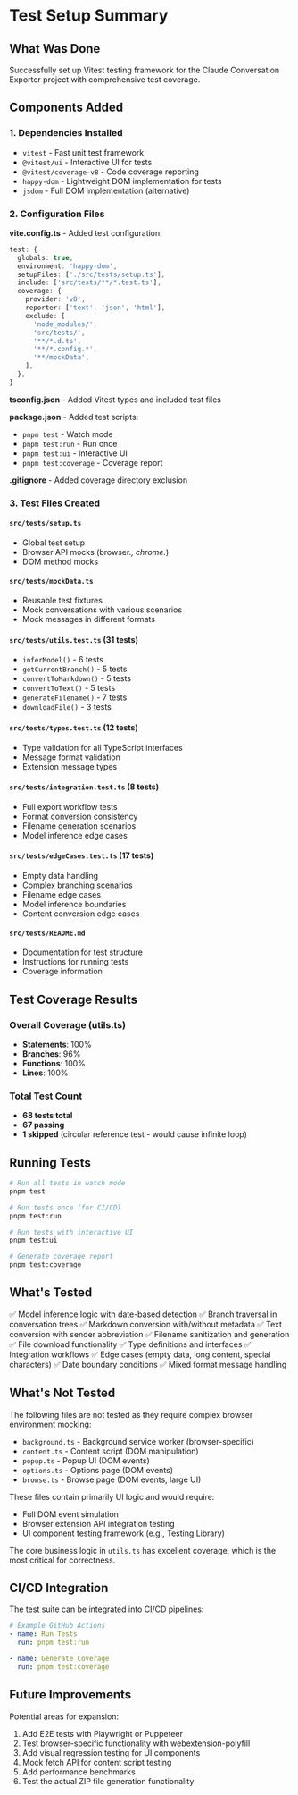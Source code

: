 # Test Setup Summary

## What Was Done

Successfully set up Vitest testing framework for the Claude Conversation Exporter project with comprehensive test coverage.

## Components Added

### 1. Dependencies Installed
- `vitest` - Fast unit test framework
- `@vitest/ui` - Interactive UI for tests
- `@vitest/coverage-v8` - Code coverage reporting
- `happy-dom` - Lightweight DOM implementation for tests
- `jsdom` - Full DOM implementation (alternative)

### 2. Configuration Files

**vite.config.ts** - Added test configuration:
```typescript
test: {
  globals: true,
  environment: 'happy-dom',
  setupFiles: ['./src/tests/setup.ts'],
  include: ['src/tests/**/*.test.ts'],
  coverage: {
    provider: 'v8',
    reporter: ['text', 'json', 'html'],
    exclude: [
      'node_modules/',
      'src/tests/',
      '**/*.d.ts',
      '**/*.config.*',
      '**/mockData',
    ],
  },
}
```

**tsconfig.json** - Added Vitest types and included test files

**package.json** - Added test scripts:
- `pnpm test` - Watch mode
- `pnpm test:run` - Run once
- `pnpm test:ui` - Interactive UI
- `pnpm test:coverage` - Coverage report

**.gitignore** - Added coverage directory exclusion

### 3. Test Files Created

#### `src/tests/setup.ts`
- Global test setup
- Browser API mocks (browser.*, chrome.*)
- DOM method mocks

#### `src/tests/mockData.ts`
- Reusable test fixtures
- Mock conversations with various scenarios
- Mock messages in different formats

#### `src/tests/utils.test.ts` (31 tests)
- `inferModel()` - 6 tests
- `getCurrentBranch()` - 5 tests
- `convertToMarkdown()` - 5 tests
- `convertToText()` - 5 tests
- `generateFilename()` - 7 tests
- `downloadFile()` - 3 tests

#### `src/tests/types.test.ts` (12 tests)
- Type validation for all TypeScript interfaces
- Message format validation
- Extension message types

#### `src/tests/integration.test.ts` (8 tests)
- Full export workflow tests
- Format conversion consistency
- Filename generation scenarios
- Model inference edge cases

#### `src/tests/edgeCases.test.ts` (17 tests)
- Empty data handling
- Complex branching scenarios
- Filename edge cases
- Model inference boundaries
- Content conversion edge cases

#### `src/tests/README.md`
- Documentation for test structure
- Instructions for running tests
- Coverage information

## Test Coverage Results

### Overall Coverage (utils.ts)
- **Statements**: 100%
- **Branches**: 96%
- **Functions**: 100%
- **Lines**: 100%

### Total Test Count
- **68 tests total**
- **67 passing**
- **1 skipped** (circular reference test - would cause infinite loop)

## Running Tests

```bash
# Run all tests in watch mode
pnpm test

# Run tests once (for CI/CD)
pnpm test:run

# Run tests with interactive UI
pnpm test:ui

# Generate coverage report
pnpm test:coverage
```

## What's Tested

✅ Model inference logic with date-based detection
✅ Branch traversal in conversation trees
✅ Markdown conversion with/without metadata
✅ Text conversion with sender abbreviation
✅ Filename sanitization and generation
✅ File download functionality
✅ Type definitions and interfaces
✅ Integration workflows
✅ Edge cases (empty data, long content, special characters)
✅ Date boundary conditions
✅ Mixed format message handling

## What's Not Tested

The following files are not tested as they require complex browser environment mocking:
- `background.ts` - Background service worker (browser-specific)
- `content.ts` - Content script (DOM manipulation)
- `popup.ts` - Popup UI (DOM events)
- `options.ts` - Options page (DOM events)
- `browse.ts` - Browse page (DOM events, large UI)

These files contain primarily UI logic and would require:
- Full DOM event simulation
- Browser extension API integration testing
- UI component testing framework (e.g., Testing Library)

The core business logic in `utils.ts` has excellent coverage, which is the most critical for correctness.

## CI/CD Integration

The test suite can be integrated into CI/CD pipelines:

```yaml
# Example GitHub Actions
- name: Run Tests
  run: pnpm test:run

- name: Generate Coverage
  run: pnpm test:coverage
```

## Future Improvements

Potential areas for expansion:
1. Add E2E tests with Playwright or Puppeteer
2. Test browser-specific functionality with webextension-polyfill
3. Add visual regression testing for UI components
4. Mock fetch API for content script testing
5. Add performance benchmarks
6. Test the actual ZIP file generation functionality
